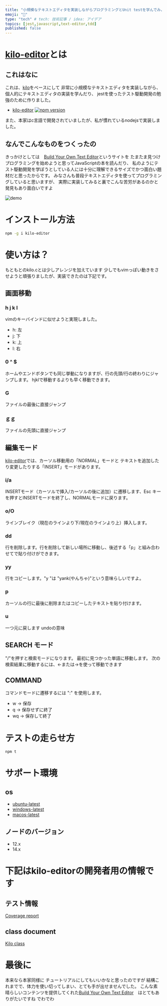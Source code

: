 ```yaml
---
title: "小規模なテキストエディタを実装しながらプログラミングとUnit testを学んでみよう"
emoji: "🎃"
type: "tech" # tech: 技術記事 / idea: アイデア
topics: [jest,javascript,text-editor,tdd]
published: false
---
```



# [kilo-editor](https://github.com/freddiefujiwara/kilo-editor)とは
## これはなに
これは、[kilo](https://github.com/snaptoken/kilo-src)をベースにして
非常に小規模なテキストエディタを実装しながら、個人的にテキストエディタの実装を学んだり、
jestを使ったテスト駆動開発の勉強のために作りました。

- [kilo-editor](https://www.npmjs.com/package/kilo-editor)  [![npm version](https://badge.fury.io/js/kilo-editor.svg)](https://badge.fury.io/js/kilo-editor)

また、本家はc言語で開発されていましたが、私が慣れているnodejsで実装しました。

## なんでこんなものをつくったの
きっかけとしては　[Build Your Own Text Editor](https://viewsourcecode.org/snaptoken/kilo/)というサイトを
たまたま見つけ
プログラミングを始めようと思ってJavaScriptの本を読んだり、
私のようにテスト駆動開発を学ぼうとしている人には十分に理解できるサイズでかつ面白い題材だと思ったからです。
みなさんも普段テキストエディタを使ってプログラミングしていると思いますが、
実際に実装してみると裏でこんな苦労があるのかと発見もあり面白いですよ

![demo](https://freddiefujiwara.com/kilo-editor/images/kilo-editor-demo.gif)


# インストール方法
```bash
npm -g i kilo-editor
```

# 使い方は？
もともとのkilo.cとは少しアレンジを加えています
少しでもvimっぽい動きをさせようと頑張りましたが、実装できたのは下記です。

## 画面移動
### h j k l
vimのキーバインドに似せようと実現しました。
- h: 左
- j: 下
- k: 上
- l: 右

### 0 ^ $
ホームやエンドボタンでも同じ挙動になりますが、行の先頭/行の終わりにジャンプします。
hjklで移動するよりも早く移動できます。

### G
ファイルの最後に直接ジャンプ

### ｇｇ
ファイルの先頭に直接ジャンプ

## 編集モード
[kilo-editor](https://github.com/freddiefujiwara/kilo-editor)では、カーソル移動用の「NORMAL」モードと
テキストを追加したり変更したりする「INSERT」モードがあります。

### i/a
INSERTモード（カーソルで挿入/カーソルの後に追加）に遷移します、Esc キーを押すとINSERTモードを終了し、NORMALモードに戻ります。

### o/O
ラインブレイク（現在のラインより下/現在のラインより上）挿入します。

### dd
行を削除します。行を削除して新しい場所に移動し、後述する「p」と組み合わせてで貼り付けができます。

### yy
行をコピーします。"y "は "yank(やんちゃ)"という意味らしいですよ。

### p 
カーソルの行に最後に削除またはコピーしたテキストを貼り付けます。

### u 
一つ元に戻します undoの意味

## SEARCH モード
"/"を押すと検索モードになります。
最初に見つかった単語に移動します。
次の検索結果に移動するには、<-または->を使って移動できます

## COMMAND
コマンドモードに遷移するには ":" を使用します。
- w -> 保存
- q -> 保存せずに終了
- wq -> 保存して終了 

# テストの走らせ方
```bash
npm t
```

# サポート環境
## os
- [ubuntu-latest](https://github.com/actions/virtual-environments#available-environments)
- [windows-latest](https://github.com/actions/virtual-environments#available-environments)
- [macos-latest](https://github.com/actions/virtual-environments#available-environments)
## ノードのバージョン
- 12.x
- 14.x

# 下記はkilo-editorの開発者用の情報です
## テスト情報
[Coverage report](https://freddiefujiwara.com/kilo-editor/coverage/lcov-report/)

## class document
[Kilo class](https://freddiefujiwara.com/kilo-editor/out/Kilo.html)

# 最後に
本来なら本家同様に
チュートリアルにしてもいいかなと思ったのですが
結構これまでで、体力を使い切ってしまい、とても手が出せませんでした。
こんな素晴らしいコンテンツを提供してくれた[Build Your Own Text Editor](https://viewsourcecode.org/snaptoken/kilo/)　はとてもありがたいですね
でわでわ
